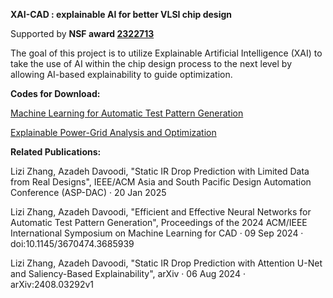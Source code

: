 **XAI-CAD : explainable AI for better VLSI chip design**

Supported by **NSF award [2322713](https://www.nsf.gov/awardsearch/showAward?AWD_ID=2322713&HistoricalAwards=false)**

The goal of this project is to utilize Explainable Artificial Intelligence (XAI) to take the use of AI within the chip design process to the next level by allowing AI-based explainability to guide optimization.

**Codes for Download:**

[Machine Learning for Automatic Test Pattern Generation
](https://github.com/lzzh97/NN-for-ATPG)

[Explainable Power-Grid Analysis and Optimization](https://github.com/lzzh97/Static-IR-Drop-Prediction)

**Related Publications:**

Lizi Zhang, Azadeh Davoodi, "Static IR Drop Prediction with Limited Data from Real Designs", IEEE/ACM Asia and South Pacific Design Automation Conference (ASP-DAC)  ·  20 Jan 2025

Lizi Zhang, Azadeh Davoodi, "Efficient and Effective Neural Networks for Automatic Test Pattern Generation", Proceedings of the 2024 ACM/IEEE International Symposium on Machine Learning for CAD  ·  09 Sep 2024  ·  doi:10.1145/3670474.3685939

Lizi Zhang, Azadeh Davoodi, "Static IR Drop Prediction with Attention U-Net and Saliency-Based Explainability", arXiv  ·  06 Aug 2024  ·  arXiv:2408.03292v1
